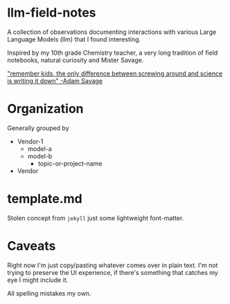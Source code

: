 # llm-field-notes

A collection of observations documenting interactions with various Large Language Models (llm) that I found interesting. 

Inspired by my 10th grade Chemistry teacher, a very long tradition of field notebooks, natural curiosity and Mister Savage.

["remember kids, the only difference between screwing around and science is writing it down" -Adam Savage](https://imgur.com/origin-of-remember-kids-1h3K2TT/)

# Organization

Generally grouped by 

* Vendor-1
    * model-a
    * model-b
        * topic-or-project-name
* Vendor

# template.md

Stolen concept from `jekyll` just some lightweight font-matter.

# Caveats

Right now I'm just copy/pasting whatever comes over in plain text. I'm not trying to preserve the UI experience, if there's something that catches my eye I might include it.

All spelling mistakes my own.